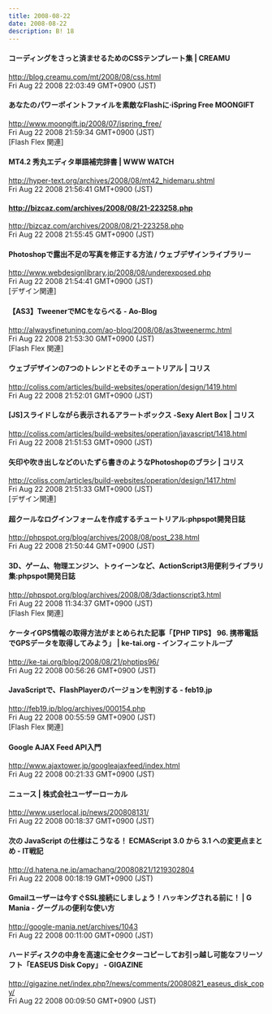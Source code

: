 ```yaml
---
title: 2008-08-22
date: 2008-08-22
description: B! 18
---
```


#### コーディングをさっと済ませるためのCSSテンプレート集 | CREAMU
http://blog.creamu.com/mt/2008/08/css.html<br>
Fri Aug 22 2008 22:03:49 GMT+0900 (JST)<br>


#### あなたのパワーポイントファイルを素敵なFlashに·iSpring Free MOONGIFT
http://www.moongift.jp/2008/07/ispring_free/<br>
Fri Aug 22 2008 21:59:34 GMT+0900 (JST)<br>
[Flash Flex 関連]


#### MT4.2 秀丸エディタ単語補完辞書 | WWW WATCH
http://hyper-text.org/archives/2008/08/mt42_hidemaru.shtml<br>
Fri Aug 22 2008 21:56:41 GMT+0900 (JST)<br>


#### http://bizcaz.com/archives/2008/08/21-223258.php
http://bizcaz.com/archives/2008/08/21-223258.php<br>
Fri Aug 22 2008 21:55:45 GMT+0900 (JST)<br>


#### Photoshopで露出不足の写真を修正する方法 / ウェブデザインライブラリー
http://www.webdesignlibrary.jp/2008/08/underexposed.php<br>
Fri Aug 22 2008 21:54:41 GMT+0900 (JST)<br>
[デザイン関連]


#### 【AS3】TweenerでMCをならべる - Ao-Blog
http://alwaysfinetuning.com/ao-blog/2008/08/as3tweenermc.html<br>
Fri Aug 22 2008 21:53:30 GMT+0900 (JST)<br>
[Flash Flex 関連]


####   ウェブデザインの7つのトレンドとそのチュートリアル | コリス
http://coliss.com/articles/build-websites/operation/design/1419.html<br>
Fri Aug 22 2008 21:52:01 GMT+0900 (JST)<br>


####   [JS]スライドしながら表示されるアラートボックス -Sexy Alert Box | コリス
http://coliss.com/articles/build-websites/operation/javascript/1418.html<br>
Fri Aug 22 2008 21:51:53 GMT+0900 (JST)<br>


####   矢印や吹き出しなどのいたずら書きのようなPhotoshopのブラシ | コリス
http://coliss.com/articles/build-websites/operation/design/1417.html<br>
Fri Aug 22 2008 21:51:33 GMT+0900 (JST)<br>
[デザイン関連]


#### 超クールなログインフォームを作成するチュートリアル:phpspot開発日誌
http://phpspot.org/blog/archives/2008/08/post_238.html<br>
Fri Aug 22 2008 21:50:44 GMT+0900 (JST)<br>


#### 3D、ゲーム、物理エンジン、トゥイーンなど、ActionScript3用便利ライブラリ集:phpspot開発日誌
http://phpspot.org/blog/archives/2008/08/3dactionscript3.html<br>
Fri Aug 22 2008 11:34:37 GMT+0900 (JST)<br>
[Flash Flex 関連]


#### ケータイGPS情報の取得方法がまとめられた記事「【PHP TIPS】 96. 携帯電話でGPSデータを取得してみよう」 | ke-tai.org - インフィニットループ
http://ke-tai.org/blog/2008/08/21/phptips96/<br>
Fri Aug 22 2008 00:56:26 GMT+0900 (JST)<br>


#### JavaScriptで、FlashPlayerのバージョンを判別する - feb19.jp
http://feb19.jp/blog/archives/000154.php<br>
Fri Aug 22 2008 00:55:59 GMT+0900 (JST)<br>
[Flash Flex 関連]


#### Google AJAX Feed API入門
http://www.ajaxtower.jp/googleajaxfeed/index.html<br>
Fri Aug 22 2008 00:21:33 GMT+0900 (JST)<br>


#### ニュース | 株式会社ユーザーローカル
http://www.userlocal.jp/news/200808131/<br>
Fri Aug 22 2008 00:18:37 GMT+0900 (JST)<br>


####  次の JavaScript の仕様はこうなる！ ECMAScript 3.0 から 3.1 への変更点まとめ - IT戦記
http://d.hatena.ne.jp/amachang/20080821/1219302804<br>
Fri Aug 22 2008 00:18:19 GMT+0900 (JST)<br>


#### Gmailユーザーは今すぐSSL接続にしましょう！ハッキングされる前に！ | G Mania - グーグルの便利な使い方
http://google-mania.net/archives/1043<br>
Fri Aug 22 2008 00:11:00 GMT+0900 (JST)<br>


#### ハードディスクの中身を高速に全セクターコピーしてお引っ越し可能なフリーソフト「EASEUS Disk Copy」 - GIGAZINE
http://gigazine.net/index.php?/news/comments/20080821_easeus_disk_copy/<br>
Fri Aug 22 2008 00:09:50 GMT+0900 (JST)<br>



